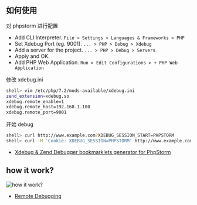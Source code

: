 ## 如何使用

对 phpstorm 进行配置 

- Add CLI Interpreter. `File > Settings > Languages & Frameworks > PHP`
- Set Xdebug Port (eg. 9001). `... > PHP > Debug > Xdebug`
- Add a server for the project. `... > PHP > Debug > Servers`
- Apply and OK.
- Add PHP Web Application. `Run > Edit Configurations > + PHP Web Application`

修改 xdebug.ini 

```sh
shell> vim /etc/php/7.2/mods-available/xdebug.ini 
zend_extension=xdebug.so
xdebug.remote_enable=1
xdebug.remote_host=192.168.1.100
xdebug.remote_port=9001
```

开始 debug

```sh
shell> curl http://www.example.com?XDEBUG_SESSION_START=PHPSTORM
shell> curl -H 'Cookie: XDEBUG_SESSION=PHPSTORM' http://www.example.com
```

- [Xdebug & Zend Debugger bookmarklets generator for PhpStorm](https://www.jetbrains.com/phpstorm/marklets/)

## how it work?

![how it work?](https://xdebug.org/images/docs/dbgp-setup.gif)

- [Remote Debugging](https://xdebug.org/docs/remote)


